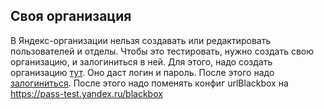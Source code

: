 ## Своя организация

В Яндекс-организации нельзя создавать или редактировать пользователей и отделы. Чтобы это тестировать, нужно создать свою организацию, и залогиниться в ней.
Для этого, надо создать организацию [тут](https://api.test.directory.yandex.ru/landing/). Оно даст логин и пароль. После этого надо [залогиниться](https://passport-test.yandex.ru/passport?mode=passport). После этого надо поменять конфиг urlBlackbox на https://pass-test.yandex.ru/blackbox
